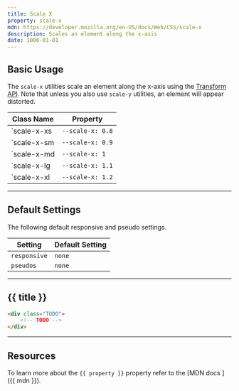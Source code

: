 ```yaml
---
title: Scale X
property: scale-x
mdn: https://developer.mozilla.org/en-US/docs/Web/CSS/scale-x
description: Scales an element along the x-axis
date: 1000-01-01
---
```


## Basic Usage

The `scale-x` utilities scale an element along the x-axis using the [Transform API](TODO). Note that unless you also use `scale-y` utilities, an element will appear distorted.

| Class Name  | Property         |
| ----------- | ---------------- |
| `scale-x-xs | `--scale-x: 0.8` |
| `scale-x-sm | `--scale-x: 0.9` |
| `scale-x-md | `--scale-x: 1`   |
| `scale-x-lg | `--scale-x: 1.1` |
| `scale-x-xl | `--scale-x: 1.2` |

---

## Default Settings

The following default responsive and pseudo settings.

| Setting      | Default Setting |
| ------------ | --------------- |
| `responsive` | `none`          |
| `pseudos`    | `none`          |

---

## {{ title }}

<div class="bg-silver-200 p-20 h-256 radius-md flex flex-wrap align-content-center">
  <!-- ... -->
</div>

```html
<div class="TODO">
	<!-- TODO -->
</div>
```

---

## Resources

To learn more about the `{{ property }}` property refer to the [MDN docs <i class="far fa-external-link ml-6"></i>]({{ mdn }}).
